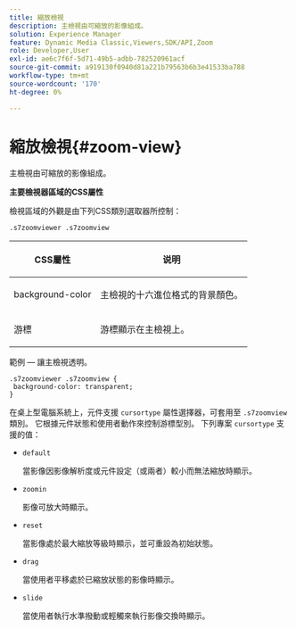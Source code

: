 ```yaml
---
title: 縮放檢視
description: 主檢視由可縮放的影像組成。
solution: Experience Manager
feature: Dynamic Media Classic,Viewers,SDK/API,Zoom
role: Developer,User
exl-id: ae6c7f6f-5d71-49b5-adbb-782520961acf
source-git-commit: a919130f0940d81a221b79563b6b3e41533ba788
workflow-type: tm+mt
source-wordcount: '170'
ht-degree: 0%

---
```


# 縮放檢視{#zoom-view}

主檢視由可縮放的影像組成。

<!--<a id="section_061E550C1C1D4DB2BD663A898895B38C"></a>-->

**主要檢視器區域的CSS屬性**

檢視區域的外觀是由下列CSS類別選取器所控制：

```
.s7zoomviewer .s7zoomview
```

<table id="table_94EE3F5BBE4547C0B4943471CEE7EDE4"> 
 <thead> 
  <tr> 
   <th colname="col1" class="entry"> <p> CSS屬性 </p> </th> 
   <th colname="col2" class="entry"> <p>说明 </p> </th> 
  </tr> 
 </thead>
 <tbody> 
  <tr> 
   <td colname="col1"> <p> <span class="codeph"> background-color </span> </p> </td> 
   <td colname="col2"> <p> 主檢視的十六進位格式的背景顏色。 </p> </td> 
  </tr> 
  <tr> 
   <td colname="col1"> <p> <span class="codeph"> 游標 </span> </p> </td> 
   <td colname="col2"> <p>游標顯示在主檢視上。 </p> </td> 
  </tr> 
 </tbody> 
</table>

範例 — 讓主檢視透明。

```
.s7zoomviewer .s7zoomview { 
 background-color: transparent; 
}
```

在桌上型電腦系統上，元件支援 `cursortype` 屬性選擇器，可套用至 `.s7zoomview` 類別。 它根據元件狀態和使用者動作來控制游標型別。 下列專案 `cursortype` 支援的值：

* `default`

   當影像因影像解析度或元件設定（或兩者）較小而無法縮放時顯示。

* `zoomin`

   影像可放大時顯示。

* `reset`

   當影像處於最大縮放等級時顯示，並可重設為初始狀態。

* `drag`

   當使用者平移處於已縮放狀態的影像時顯示。

* `slide`

   當使用者執行水準撥動或輕觸來執行影像交換時顯示。

